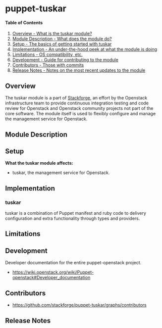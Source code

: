 puppet-tuskar
=============

#### Table of Contents

1. [Overview - What is the tuskar module?](#overview)
2. [Module Description - What does the module do?](#module-description)
3. [Setup - The basics of getting started with tuskar](#setup)
4. [Implementation - An under-the-hood peek at what the module is doing](#implementation)
5. [Limitations - OS compatibility, etc.](#limitations)
6. [Development - Guide for contributing to the module](#development)
7. [Contributors - Those with commits](#contributors)
8. [Release Notes - Notes on the most recent updates to the module](#release-notes)

Overview
--------

The tuskar module is a part of [Stackforge](https://github.com/stackforge), an effort by the Openstack infrastructure team to provide continuous integration testing and code review for Openstack and Openstack community projects not part of the core software. The module itself is used to flexibly configure and manage the management service for Openstack.

Module Description
------------------

Setup
-----

**What the tuskar module affects:**

* tuskar, the management service for Openstack.

Implementation
--------------

### tuskar

tuskar is a combination of Puppet manifest and ruby code to delivery configuration and extra functionality through types and providers.

Limitations
-----------

Development
-----------

Developer documentation for the entire puppet-openstack project.

* https://wiki.openstack.org/wiki/Puppet-openstack#Developer_documentation

Contributors
------------

* https://github.com/stackforge/puppet-tuskar/graphs/contributors

Release Notes
-------------

